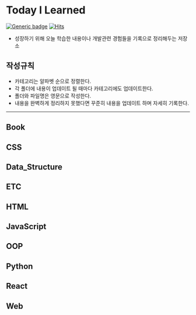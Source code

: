 # Today I Learned

[![Generic badge](https://img.shields.io/badge/version-2021.4.27-blue.svg)](https://github.com/changsu1993/TIL) [![Hits](https://hits.seeyoufarm.com/api/count/incr/badge.svg?url=https%3A%2F%2Fgithub.com%2Fchangsu1993&count_bg=%2379C83D&title_bg=%23555555&icon=&icon_color=%23E7E7E7&title=hits&edge_flat=false)](https://hits.seeyoufarm.com)

- 성장하기 위해 오늘 학습한 내용이나 개발관련 경험들을 기록으로 정리해두는 저장소

## 작성규칙

- 카테고리는 알파벳 순으로 정렬한다.
- 각 폴더에 내용이 업데이트 될 때마다 카테고리에도 업데이트한다.
- 폴더와 파일명은 영문으로 작성한다.
- 내용을 완벽하게 정리하지 못했다면 꾸준히 내용을 업데이트 하며 자세히 기록한다.

---

## Book

## CSS

## Data_Structure

## ETC

## HTML

## JavaScript

## OOP

## Python

## React

## Web
